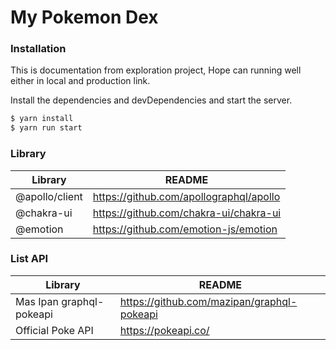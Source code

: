 # My Pokemon Dex

### Installation

This is documentation from exploration project, Hope can running well either in local and production link.

Install the dependencies and devDependencies and start the server.

```sh
$ yarn install
$ yarn run start
```

### Library

| Library | README |
| ------ | ------ |
| @apollo/client | https://github.com/apollographql/apollo |
| @chakra-ui | https://github.com/chakra-ui/chakra-ui |
| @emotion | https://github.com/emotion-js/emotion |

### List API
| Library | README |
| ------ | ------ |
| Mas Ipan graphql-pokeapi | https://github.com/mazipan/graphql-pokeapi |
| Official Poke API | https://pokeapi.co/ |

